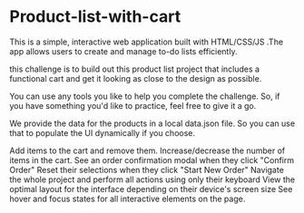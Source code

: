 # Product-list-with-cart
This is a simple, interactive web application built with HTML/CSS/JS .The app allows users to create and manage to-do lists efficiently.

this challenge is to build out this product list project that includes a functional cart and get it looking as close to the design as possible.

You can use any tools you like to help you complete the challenge. So, if you have something you'd like to practice, feel free to give it a go.

We provide the data for the products in a local data.json file. So you can use that to populate the UI dynamically if you choose.

<!-- Your users should be able to: -->

Add items to the cart and remove them.
Increase/decrease the number of items in the cart.
See an order confirmation modal when they click "Confirm Order"
Reset their selections when they click "Start New Order"
Navigate the whole project and perform all actions using only their keyboard
View the optimal layout for the interface depending on their device's screen size
See hover and focus states for all interactive elements on the page.